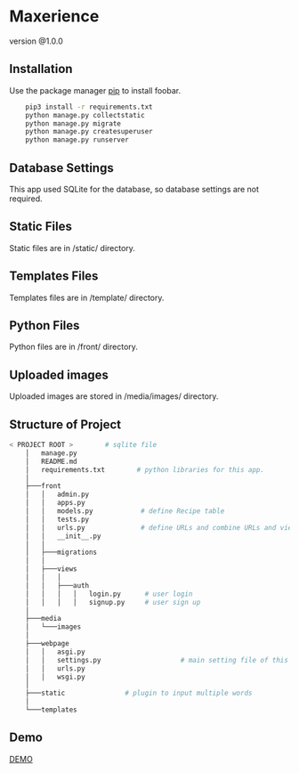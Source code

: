 # Maxerience
version @1.0.0

## Installation

Use the package manager [pip](https://pip.pypa.io/en/stable/) to install foobar.

```bash
	pip3 install -r requirements.txt
	python manage.py collectstatic
	python manage.py migrate
	python manage.py createsuperuser
	python manage.py runserver
```

## Database Settings

This app used SQLite for the database, so database settings are not required.

## Static Files

Static files are in /static/ directory.

## Templates Files

Templates files are in /template/ directory.

## Python Files

Python files are in /front/ directory.

## Uploaded images

Uploaded images are stored in /media/images/ directory.

## Structure of Project

```bash
< PROJECT ROOT >        # sqlite file
	│   manage.py
	│   README.md
	│   requirements.txt        # python libraries for this app.
	│
	├───front
	│   │   admin.py
	│   │   apps.py
	│   │   models.py            # define Recipe table
	│   │   tests.py
	│   │   urls.py              # define URLs and combine URLs and view files
	│   │   __init__.py
	│   │
	│   ├───migrations
	│   │
	│   ├───views
	│   │   │
	│   │   ├───auth
	│   │   │   │   login.py      # user login
	│   │   │   │   signup.py     # user sign up
	│
	├───media
	│   └───images
	│
	├───webpage
	│   │   asgi.py
	│   │   settings.py                    # main setting file of this app.
	│   │   urls.py
	│   │   wsgi.py
	│
	├───static               # plugin to input multiple words
	│
	└───templates
```

## Demo
[DEMO](https://webpage.herokuapp.com/)
